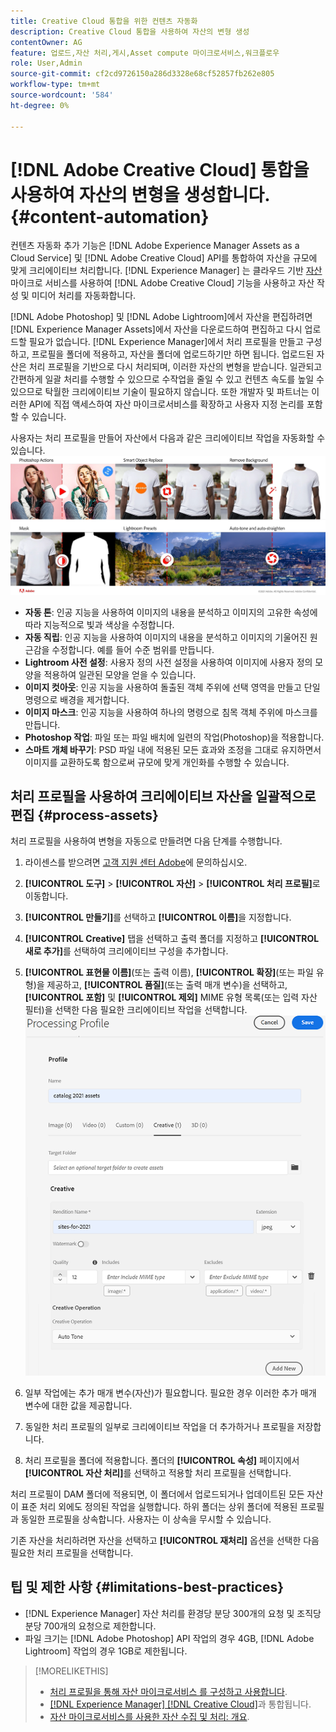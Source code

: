 ```yaml
---
title: Creative Cloud 통합을 위한 컨텐츠 자동화
description: Creative Cloud 통합을 사용하여 자산의 변형 생성
contentOwner: AG
feature: 업로드,자산 처리,게시,Asset compute 마이크로서비스,워크플로우
role: User,Admin
source-git-commit: cf2cd9726150a286d3328e68cf52857fb262e805
workflow-type: tm+mt
source-wordcount: '584'
ht-degree: 0%

---
```



# [!DNL Adobe Creative Cloud] 통합을 사용하여 자산의 변형을 생성합니다. {#content-automation}

컨텐츠 자동화 추가 기능은 [!DNL Adobe Experience Manager Assets as a Cloud Service] 및 [!DNL Adobe Creative Cloud] API를 통합하여 자산을 규모에 맞게 크리에이티브 처리합니다. [!DNL Experience Manager] 는 클라우드 기반  [자산 ](/help/assets/asset-microservices-overview.md) 마이크로 서비스를 사용하여  [!DNL Adobe Creative Cloud] 기능을 사용하고 자산 작성 및 미디어 처리를 자동화합니다.

[!DNL Adobe Photoshop] 및 [!DNL Adobe Lightroom]에서 자산을 편집하려면 [!DNL Experience Manager Assets]에서 자산을 다운로드하여 편집하고 다시 업로드할 필요가 없습니다. [!DNL Experience Manager]에서 처리 프로필을 만들고 구성하고, 프로필을 폴더에 적용하고, 자산을 폴더에 업로드하기만 하면 됩니다. 업로드된 자산은 처리 프로필을 기반으로 다시 처리되며, 이러한 자산의 변형을 받습니다. 일관되고 간편하게 일괄 처리를 수행할 수 있으므로 수작업을 줄일 수 있고 컨텐츠 속도를 높일 수 있으므로 탁월한 크리에이티브 기술이 필요하지 않습니다. 또한 개발자 및 파트너는 이러한 API에 직접 액세스하여 자산 마이크로서비스를 확장하고 사용자 지정 논리를 포함할 수 있습니다.

사용자는 처리 프로필을 만들어 자산에서 다음과 같은 크리에이티브 작업을 자동화할 수 있습니다.\
![자산에서 Adobe Photoshop 및 Adobe Lightroom 작업 자동화](assets/content-automation.png)
* **자동 톤**: 인공 지능을 사용하여 이미지의 내용을 분석하고 이미지의 고유한 속성에 따라 지능적으로 빛과 색상을 수정합니다.
* **자동 직립**: 인공 지능을 사용하여 이미지의 내용을 분석하고 이미지의 기울어진 원근감을 수정합니다. 예를 들어 수준 범위를 만듭니다.
* **Lightroom 사전 설정**: 사용자 정의 사전 설정을 사용하여 이미지에 사용자 정의 모양을 적용하여 일관된 모양을 얻을 수 있습니다.
* **이미지 컷아웃**: 인공 지능을 사용하여 돌출된 객체 주위에 선택 영역을 만들고 단일 명령으로 배경을 제거합니다.
* **이미지 마스크**: 인공 지능을 사용하여 하나의 명령으로 침목 객체 주위에 마스크를 만듭니다.
* **Photoshop 작업**: 파일 또는 파일 배치에 일련의 작업(Photoshop)을 적용합니다.
* **스마트 개체 바꾸기**: PSD 파일 내에 적용된 모든 효과와 조정을 그대로 유지하면서 이미지를 교환하도록 함으로써 규모에 맞게 개인화를 수행할 수 있습니다.



## 처리 프로필을 사용하여 크리에이티브 자산을 일괄적으로 편집 {#process-assets}

처리 프로필을 사용하여 변형을 자동으로 만들려면 다음 단계를 수행합니다.

1. 라이센스를 받으려면 [고객 지원 센터 Adobe](https://experienceleague.adobe.com/#support)에 문의하십시오.

1. **[!UICONTROL 도구]** > **[!UICONTROL 자산]** > **[!UICONTROL 처리 프로필]**&#x200B;로 이동합니다.

1. **[!UICONTROL 만들기]**&#x200B;를 선택하고 **[!UICONTROL 이름]**&#x200B;을 지정합니다.

1. **[!UICONTROL Creative]** 탭을 선택하고 출력 폴더를 지정하고 **[!UICONTROL 새로 추가]**&#x200B;를 선택하여 크리에이티브 구성을 추가합니다.

1. **[!UICONTROL 표현물 이름]**(또는 출력 이름), **[!UICONTROL 확장]**(또는 파일 유형)을 제공하고, **[!UICONTROL 품질]**(또는 출력 매개 변수)을 선택하고, **[!UICONTROL 포함]** 및 **[!UICONTROL 제외]** MIME 유형 목록(또는 입력 자산 필터)을 선택한 다음 필요한 크리에이티브 작업을 선택합니다.
   ![처리 프로필의 크리에이티브 탭](assets/creative-processing-profile.png)

1. 일부 작업에는 추가 매개 변수(자산)가 필요합니다. 필요한 경우 이러한 추가 매개 변수에 대한 값을 제공합니다.

1. 동일한 처리 프로필의 일부로 크리에이티브 작업을 더 추가하거나 프로필을 저장합니다.

1. 처리 프로필을 폴더에 적용합니다. 폴더의 **[!UICONTROL 속성]** 페이지에서 **[!UICONTROL 자산 처리]**&#x200B;를 선택하고 적용할 처리 프로필을 선택합니다.

처리 프로필이 DAM 폴더에 적용되면, 이 폴더에서 업로드되거나 업데이트된 모든 자산이 표준 처리 외에도 정의된 작업을 실행합니다. 하위 폴더는 상위 폴더에 적용된 프로필과 동일한 프로필을 상속합니다. 사용자는 이 상속을 무시할 수 있습니다.

기존 자산을 처리하려면 자산을 선택하고 **[!UICONTROL 재처리]** 옵션을 선택한 다음 필요한 처리 프로필을 선택합니다.

## 팁 및 제한 사항 {#limitations-best-practices}

* [!DNL Experience Manager] 자산 처리를 환경당 분당 300개의 요청 및 조직당 분당 700개의 요청으로 제한합니다.
* 파일 크기는 [!DNL Adobe Photoshop] API 작업의 경우 4GB, [!DNL Adobe Lightroom] 작업의 경우 1GB로 제한됩니다.

>[!MORELIKETHIS]
>
>* [처리 프로필을 통해 자산 마이크로서비스 를 구성하고 사용합니다](/help/assets/asset-microservices-configure-and-use.md).
>* [ [!DNL Experience Manager]  [!DNL Creative Cloud]](/help/assets/aem-cc-integration-best-practices.md)과 통합됩니다.
>* [자산 마이크로서비스를 사용한 자산 수집 및 처리: 개요](/help/assets/asset-microservices-overview.md).

